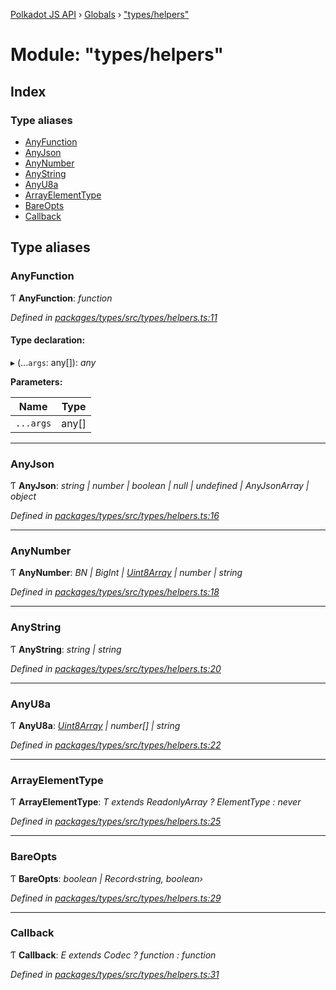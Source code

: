 [Polkadot JS API](../README.md) › [Globals](../globals.md) › ["types/helpers"](_types_helpers_.md)

# Module: "types/helpers"

## Index

### Type aliases

* [AnyFunction](_types_helpers_.md#anyfunction)
* [AnyJson](_types_helpers_.md#anyjson)
* [AnyNumber](_types_helpers_.md#anynumber)
* [AnyString](_types_helpers_.md#anystring)
* [AnyU8a](_types_helpers_.md#anyu8a)
* [ArrayElementType](_types_helpers_.md#arrayelementtype)
* [BareOpts](_types_helpers_.md#bareopts)
* [Callback](_types_helpers_.md#callback)

## Type aliases

###  AnyFunction

Ƭ **AnyFunction**: *function*

*Defined in [packages/types/src/types/helpers.ts:11](https://github.com/polkadot-js/api/blob/76da2638c1/packages/types/src/types/helpers.ts#L11)*

#### Type declaration:

▸ (...`args`: any[]): *any*

**Parameters:**

Name | Type |
------ | ------ |
`...args` | any[] |

___

###  AnyJson

Ƭ **AnyJson**: *string | number | boolean | null | undefined | AnyJsonArray | object*

*Defined in [packages/types/src/types/helpers.ts:16](https://github.com/polkadot-js/api/blob/76da2638c1/packages/types/src/types/helpers.ts#L16)*

___

###  AnyNumber

Ƭ **AnyNumber**: *BN | BigInt | [Uint8Array](../classes/_codec_raw_.raw.md#static-uint8array) | number | string*

*Defined in [packages/types/src/types/helpers.ts:18](https://github.com/polkadot-js/api/blob/76da2638c1/packages/types/src/types/helpers.ts#L18)*

___

###  AnyString

Ƭ **AnyString**: *string | string*

*Defined in [packages/types/src/types/helpers.ts:20](https://github.com/polkadot-js/api/blob/76da2638c1/packages/types/src/types/helpers.ts#L20)*

___

###  AnyU8a

Ƭ **AnyU8a**: *[Uint8Array](../classes/_codec_raw_.raw.md#static-uint8array) | number[] | string*

*Defined in [packages/types/src/types/helpers.ts:22](https://github.com/polkadot-js/api/blob/76da2638c1/packages/types/src/types/helpers.ts#L22)*

___

###  ArrayElementType

Ƭ **ArrayElementType**: *T extends ReadonlyArray<infer ElementType> ? ElementType : never*

*Defined in [packages/types/src/types/helpers.ts:25](https://github.com/polkadot-js/api/blob/76da2638c1/packages/types/src/types/helpers.ts#L25)*

___

###  BareOpts

Ƭ **BareOpts**: *boolean | Record‹string, boolean›*

*Defined in [packages/types/src/types/helpers.ts:29](https://github.com/polkadot-js/api/blob/76da2638c1/packages/types/src/types/helpers.ts#L29)*

___

###  Callback

Ƭ **Callback**: *E extends Codec ? function : function*

*Defined in [packages/types/src/types/helpers.ts:31](https://github.com/polkadot-js/api/blob/76da2638c1/packages/types/src/types/helpers.ts#L31)*

